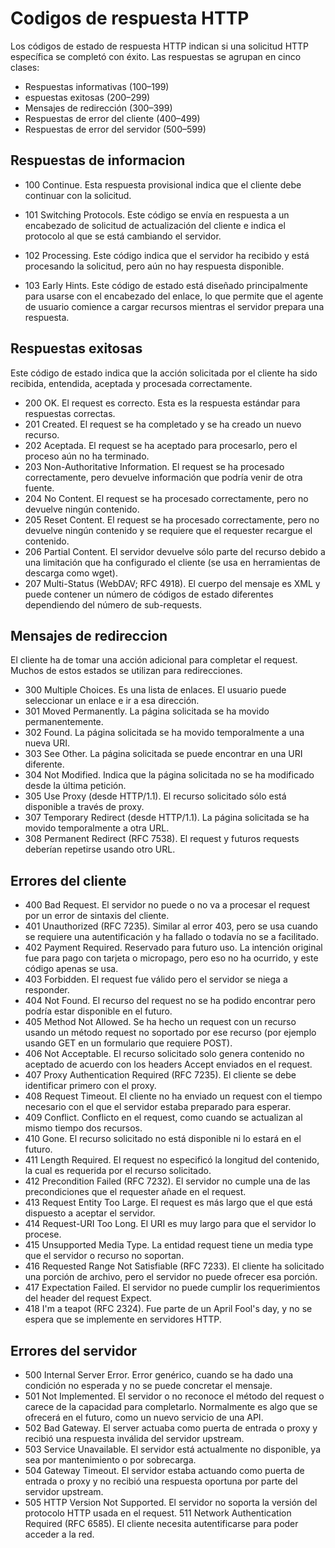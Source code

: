 # Codigos de respuesta HTTP

Los códigos de estado de respuesta HTTP indican si una solicitud HTTP específica se completó con éxito. Las respuestas se agrupan en cinco clases:

- Respuestas informativas (100–199)
- espuestas exitosas (200–299)
- Mensajes de redirección (300–399)
- Respuestas de error del cliente (400–499)
- Respuestas de error del servidor (500–599)

## Respuestas de informacion

- 100 Continue.
Esta respuesta provisional indica que el cliente debe continuar con la solicitud.

- 101 Switching Protocols.
Este código se envía en respuesta a un encabezado de solicitud de actualización del cliente e indica el protocolo al que se está cambiando el servidor.

- 102 Processing.
Este código indica que el servidor ha recibido y está procesando la solicitud, pero aún no hay respuesta disponible.

- 103 Early Hints.
Este código de estado está diseñado principalmente para usarse con el encabezado del enlace, lo que permite que el agente de usuario comience a cargar recursos mientras el servidor prepara una respuesta.

## Respuestas exitosas

Este código de estado indica que la acción solicitada por el cliente ha sido recibida, entendida, aceptada y procesada correctamente.

- 200 OK. El request es correcto. Esta es la respuesta estándar para respuestas correctas.
- 201 Created. El request se ha completado y se ha creado un nuevo recurso.
- 202 Aceptada. El request se ha aceptado para procesarlo, pero el proceso aún no ha terminado.
- 203 Non-Authoritative Information. El request se ha procesado correctamente, pero devuelve información que podría venir de otra fuente.
- 204 No Content. El request se ha procesado correctamente, pero no devuelve ningún contenido.
- 205 Reset Content. El request se ha procesado correctamente, pero no devuelve ningún contenido y se requiere que el requester recargue el contenido.
- 206 Partial Content. El servidor devuelve sólo parte del recurso debido a una limitación que ha configurado el cliente (se usa en herramientas de descarga como wget).
- 207 Multi-Status (WebDAV; RFC 4918). El cuerpo del mensaje es XML y puede contener un número de códigos de estado diferentes dependiendo del número de sub-requests.

## Mensajes de redireccion

El cliente ha de tomar una acción adicional para completar el request. Muchos de estos estados se utilizan para redirecciones.

- 300 Multiple Choices. Es una lista de enlaces. El usuario puede seleccionar un enlace e ir a esa dirección.
- 301 Moved Permanently. La página solicitada se ha movido permanentemente.
- 302 Found. La página solicitada se ha movido temporalmente a una nueva URI.
- 303 See Other. La página solicitada se puede encontrar en una URI diferente.
- 304 Not Modified. Indica que la página solicitada no se ha modificado desde la última petición.
- 305 Use Proxy (desde HTTP/1.1). El recurso solicitado sólo está disponible a través de proxy.
- 307 Temporary Redirect (desde HTTP/1.1). La página solicitada se ha movido temporalmente a otra URL.
- 308 Permanent Redirect (RFC 7538). El request y futuros requests deberían repetirse usando otro URL.

## Errores del cliente

- 400 Bad Request. El servidor no puede o no va a procesar el request por un error de sintaxis del cliente.
- 401 Unauthorized (RFC 7235). Similar al error 403, pero se usa cuando se requiere una autentificación y ha fallado o todavía no se a facilitado.
- 402 Payment Required. Reservado para futuro uso. La intención original fue para pago con tarjeta o micropago, pero eso no ha ocurrido, y este código apenas se usa.
- 403 Forbidden. El request fue válido pero el servidor se niega a responder.
- 404 Not Found. El recurso del request no se ha podido encontrar pero podría estar disponible en el futuro.
- 405 Method Not Allowed. Se ha hecho un request con un recurso usando un método request no soportado por ese recurso (por ejemplo usando GET en un formulario que requiere POST).
- 406 Not Acceptable. El recurso solicitado solo genera contenido no aceptado de acuerdo con los headers Accept enviados en el request.
- 407 Proxy Authentication Required (RFC 7235). El cliente se debe identificar primero con el proxy.
- 408 Request Timeout. El cliente no ha enviado un request con el tiempo necesario con el que el servidor estaba preparado para esperar.
- 409 Conflict. Conflicto en el request, como cuando se actualizan al mismo tiempo dos recursos.
- 410 Gone. El recurso solicitado no está disponible ni lo estará en el futuro.
- 411 Length Required. El request no especificó la longitud del contenido, la cual es requerida por el recurso solicitado.
- 412 Precondition Failed (RFC 7232). El servidor no cumple una de las precondiciones que el requester añade en el request.
- 413 Request Entity Too Large. El request es más largo que el que está dispuesto a aceptar el servidor.
- 414 Request-URI Too Long. El URI es muy largo para que el servidor lo procese.
- 415 Unsupported Media Type. La entidad request tiene un media type que el servidor o recurso no soportan.
- 416 Requested Range Not Satisfiable (RFC 7233). El cliente ha solicitado una porción de archivo, pero el servidor no puede ofrecer esa porción.
- 417 Expectation Failed. El servidor no puede cumplir los requerimientos del header del request Expect.
- 418 I'm a teapot (RFC 2324). Fue parte de un April Fool's day, y no se espera que se implemente en servidores HTTP.

## Errores del servidor

- 500 Internal Server Error. Error genérico, cuando se ha dado una condición no esperada y no se puede concretar el mensaje.
- 501 Not Implemented. El servidor o no reconoce el método del request o carece de la capacidad para completarlo. Normalmente es algo que se ofrecerá en el futuro, como un nuevo servicio de una API.
- 502 Bad Gateway. El server actuaba como puerta de entrada o proxy y recibió una respuesta inválida del servidor upstream.
- 503 Service Unavailable. El servidor está actualmente no disponible, ya sea por mantenimiento o por sobrecarga.
- 504 Gateway Timeout. El servidor estaba actuando como puerta de entrada o proxy y no recibió una respuesta oportuna por parte del servidor upstream.
- 505 HTTP Version Not Supported. El servidor no soporta la versión del protocolo HTTP usada en el request.
511 Network Authentication Required (RFC 6585). El cliente necesita autentificarse para poder acceder a la red.
